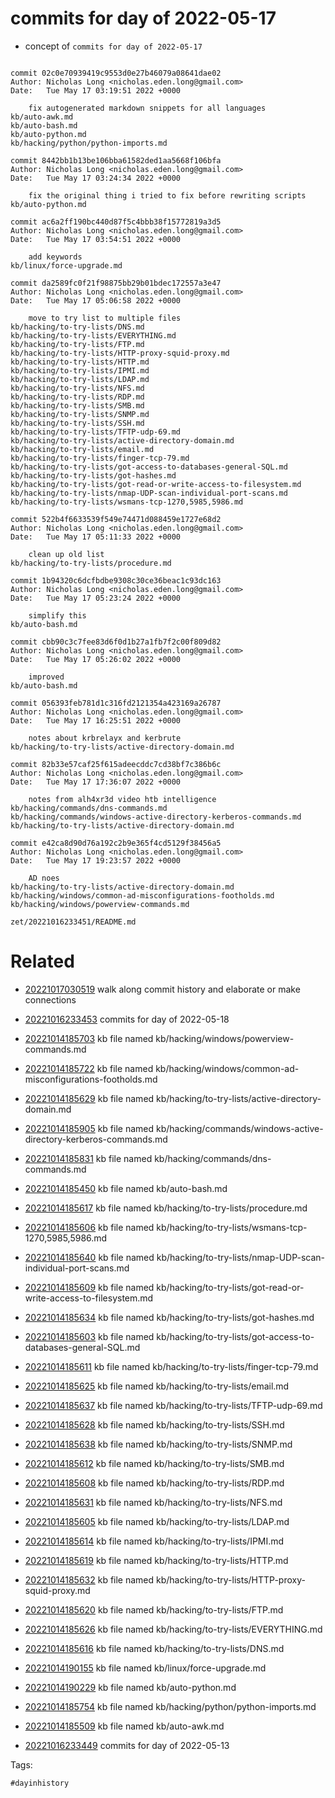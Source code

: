 # commits for day of 2022-05-17

- concept of `commits for day of 2022-05-17`

```

commit 02c0e70939419c9553d0e27b46079a08641dae02
Author: Nicholas Long <nicholas.eden.long@gmail.com>
Date:   Tue May 17 03:19:51 2022 +0000

    fix autogenerated markdown snippets for all languages
kb/auto-awk.md
kb/auto-bash.md
kb/auto-python.md
kb/hacking/python/python-imports.md

commit 8442bb1b13be106bba61582ded1aa5668f106bfa
Author: Nicholas Long <nicholas.eden.long@gmail.com>
Date:   Tue May 17 03:24:34 2022 +0000

    fix the original thing i tried to fix before rewriting scripts
kb/auto-python.md

commit ac6a2ff190bc440d87f5c4bbb38f15772819a3d5
Author: Nicholas Long <nicholas.eden.long@gmail.com>
Date:   Tue May 17 03:54:51 2022 +0000

    add keywords
kb/linux/force-upgrade.md

commit da2589fc0f21f98875bb29b01bdec172557a3e47
Author: Nicholas Long <nicholas.eden.long@gmail.com>
Date:   Tue May 17 05:06:58 2022 +0000

    move to try list to multiple files
kb/hacking/to-try-lists/DNS.md
kb/hacking/to-try-lists/EVERYTHING.md
kb/hacking/to-try-lists/FTP.md
kb/hacking/to-try-lists/HTTP-proxy-squid-proxy.md
kb/hacking/to-try-lists/HTTP.md
kb/hacking/to-try-lists/IPMI.md
kb/hacking/to-try-lists/LDAP.md
kb/hacking/to-try-lists/NFS.md
kb/hacking/to-try-lists/RDP.md
kb/hacking/to-try-lists/SMB.md
kb/hacking/to-try-lists/SNMP.md
kb/hacking/to-try-lists/SSH.md
kb/hacking/to-try-lists/TFTP-udp-69.md
kb/hacking/to-try-lists/active-directory-domain.md
kb/hacking/to-try-lists/email.md
kb/hacking/to-try-lists/finger-tcp-79.md
kb/hacking/to-try-lists/got-access-to-databases-general-SQL.md
kb/hacking/to-try-lists/got-hashes.md
kb/hacking/to-try-lists/got-read-or-write-access-to-filesystem.md
kb/hacking/to-try-lists/nmap-UDP-scan-individual-port-scans.md
kb/hacking/to-try-lists/wsmans-tcp-1270,5985,5986.md

commit 522b4f6633539f549e74471d088459e1727e68d2
Author: Nicholas Long <nicholas.eden.long@gmail.com>
Date:   Tue May 17 05:11:33 2022 +0000

    clean up old list
kb/hacking/to-try-lists/procedure.md

commit 1b94320c6dcfbdbe9308c30ce36beac1c93dc163
Author: Nicholas Long <nicholas.eden.long@gmail.com>
Date:   Tue May 17 05:23:24 2022 +0000

    simplify this
kb/auto-bash.md

commit cbb90c3c7fee83d6f0d1b27a1fb7f2c00f809d82
Author: Nicholas Long <nicholas.eden.long@gmail.com>
Date:   Tue May 17 05:26:02 2022 +0000

    improved
kb/auto-bash.md

commit 056393feb781d1c316fd2121354a423169a26787
Author: Nicholas Long <nicholas.eden.long@gmail.com>
Date:   Tue May 17 16:25:51 2022 +0000

    notes about krbrelayx and kerbrute
kb/hacking/to-try-lists/active-directory-domain.md

commit 82b33e57caf25f615adeecddc7cd38bf7c386b6c
Author: Nicholas Long <nicholas.eden.long@gmail.com>
Date:   Tue May 17 17:36:07 2022 +0000

    notes from alh4xr3d video htb intelligence
kb/hacking/commands/dns-commands.md
kb/hacking/commands/windows-active-directory-kerberos-commands.md
kb/hacking/to-try-lists/active-directory-domain.md

commit e42ca8d90d76a192c2b9e365f4cd5129f38456a5
Author: Nicholas Long <nicholas.eden.long@gmail.com>
Date:   Tue May 17 19:23:57 2022 +0000

    AD noes
kb/hacking/to-try-lists/active-directory-domain.md
kb/hacking/windows/common-ad-misconfigurations-footholds.md
kb/hacking/windows/powerview-commands.md
```

` zet/20221016233451/README.md `

# Related

- [20221017030519](/zet/20221017030519/README.md) walk along commit history and elaborate or make connections

- [20221016233453](/zet/20221016233453/README.md) commits for day of 2022-05-18
- [20221014185703](/zet/20221014185703/README.md) kb file named kb/hacking/windows/powerview-commands.md
- [20221014185722](/zet/20221014185722/README.md) kb file named kb/hacking/windows/common-ad-misconfigurations-footholds.md
- [20221014185629](/zet/20221014185629/README.md) kb file named kb/hacking/to-try-lists/active-directory-domain.md
- [20221014185905](/zet/20221014185905/README.md) kb file named kb/hacking/commands/windows-active-directory-kerberos-commands.md
- [20221014185831](/zet/20221014185831/README.md) kb file named kb/hacking/commands/dns-commands.md
- [20221014185450](/zet/20221014185450/README.md) kb file named kb/auto-bash.md
- [20221014185617](/zet/20221014185617/README.md) kb file named kb/hacking/to-try-lists/procedure.md
- [20221014185606](/zet/20221014185606/README.md) kb file named kb/hacking/to-try-lists/wsmans-tcp-1270,5985,5986.md
- [20221014185640](/zet/20221014185640/README.md) kb file named kb/hacking/to-try-lists/nmap-UDP-scan-individual-port-scans.md
- [20221014185609](/zet/20221014185609/README.md) kb file named kb/hacking/to-try-lists/got-read-or-write-access-to-filesystem.md
- [20221014185634](/zet/20221014185634/README.md) kb file named kb/hacking/to-try-lists/got-hashes.md
- [20221014185603](/zet/20221014185603/README.md) kb file named kb/hacking/to-try-lists/got-access-to-databases-general-SQL.md
- [20221014185611](/zet/20221014185611/README.md) kb file named kb/hacking/to-try-lists/finger-tcp-79.md
- [20221014185625](/zet/20221014185625/README.md) kb file named kb/hacking/to-try-lists/email.md
- [20221014185637](/zet/20221014185637/README.md) kb file named kb/hacking/to-try-lists/TFTP-udp-69.md
- [20221014185628](/zet/20221014185628/README.md) kb file named kb/hacking/to-try-lists/SSH.md
- [20221014185638](/zet/20221014185638/README.md) kb file named kb/hacking/to-try-lists/SNMP.md
- [20221014185612](/zet/20221014185612/README.md) kb file named kb/hacking/to-try-lists/SMB.md
- [20221014185608](/zet/20221014185608/README.md) kb file named kb/hacking/to-try-lists/RDP.md
- [20221014185631](/zet/20221014185631/README.md) kb file named kb/hacking/to-try-lists/NFS.md
- [20221014185605](/zet/20221014185605/README.md) kb file named kb/hacking/to-try-lists/LDAP.md
- [20221014185614](/zet/20221014185614/README.md) kb file named kb/hacking/to-try-lists/IPMI.md
- [20221014185619](/zet/20221014185619/README.md) kb file named kb/hacking/to-try-lists/HTTP.md
- [20221014185632](/zet/20221014185632/README.md) kb file named kb/hacking/to-try-lists/HTTP-proxy-squid-proxy.md
- [20221014185620](/zet/20221014185620/README.md) kb file named kb/hacking/to-try-lists/FTP.md
- [20221014185626](/zet/20221014185626/README.md) kb file named kb/hacking/to-try-lists/EVERYTHING.md
- [20221014185616](/zet/20221014185616/README.md) kb file named kb/hacking/to-try-lists/DNS.md
- [20221014190155](/zet/20221014190155/README.md) kb file named kb/linux/force-upgrade.md
- [20221014190229](/zet/20221014190229/README.md) kb file named kb/auto-python.md
- [20221014185754](/zet/20221014185754/README.md) kb file named kb/hacking/python/python-imports.md
- [20221014185509](/zet/20221014185509/README.md) kb file named kb/auto-awk.md
- [20221016233449](/zet/20221016233449/README.md) commits for day of 2022-05-13

Tags:

    #dayinhistory

